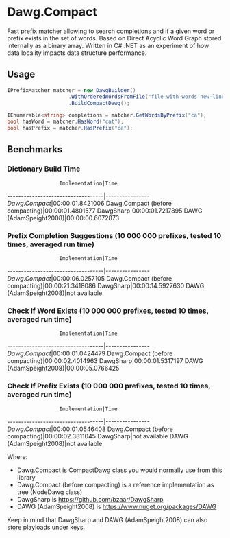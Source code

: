 # Dawg.Compact
Fast prefix matcher allowing to search completions and if a given word or prefix exists in the set of words. 
Based on Direct Acyclic Word Graph stored internally as a binary array. 
Written in C# .NET as an experiment of how data locality impacts data structure performance.

## Usage
```csharp
IPrefixMatcher matcher = new DawgBuilder()
                    .WithOrderedWordsFromFile("file-with-words-new-line-separated.txt")
                    .BuildCompactDawg();

IEnumerable<string> completions = matcher.GetWordsByPrefix("ca");
bool hasWord = matcher.HasWord("cat");
bool hasPrefix = matcher.HasPrefix("ca");
```

## Benchmarks 
### Dictionary Build Time
                     Implementation|Time
-----------------------------------|----------------
                     *Dawg.Compact*|00:00:01.8421006
   Dawg.Compact (before compacting)|00:00:01.4801577
                          DawgSharp|00:00:01.7217895
             DAWG (AdamSpeight2008)|00:00:00.6072873

### Prefix Completion Suggestions (10 000 000 prefixes, tested 10 times, averaged run time)
                     Implementation|Time
-----------------------------------|----------------
                     *Dawg.Compact*|00:00:06.0257105
   Dawg.Compact (before compacting)|00:00:21.3418086
                          DawgSharp|00:00:14.5927630
             DAWG (AdamSpeight2008)|not available

### Check If Word Exists (10 000 000 prefixes, tested 10 times, averaged run time)
                     Implementation|Time
-----------------------------------|----------------
                     *Dawg.Compact*|00:00:01.0424479
   Dawg.Compact (before compacting)|00:00:02.4014963
                          DawgSharp|00:00:01.5317197
             DAWG (AdamSpeight2008)|00:00:05.0766425

### Check If Prefix Exists (10 000 000 prefixes, tested 10 times, averaged run time)
                     Implementation|Time
-----------------------------------|----------------
                     *Dawg.Compact*|00:00:01.0546408
   Dawg.Compact (before compacting)|00:00:02.3811045
                          DawgSharp|not available
             DAWG (AdamSpeight2008)|not available

Where:
* Dawg.Compact is CompactDawg class you would normally use from this library
* Dawg.Compact (before compacting) is a reference implementation as tree (NodeDawg class)
* DawgSharp is https://github.com/bzaar/DawgSharp
* DAWG (AdamSpeight2008) is https://www.nuget.org/packages/DAWG

Keep in mind that DawgSharp and DAWG (AdamSpeight2008) can also store playloads under keys.